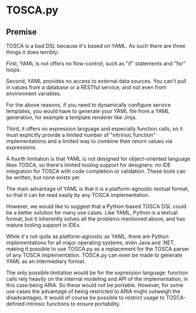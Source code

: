 
TOSCA.py
========

Premise
-------

TOSCA is a bad DSL because it's based on YAML. As such there are three things it does terribly:

First, YAML is not offers no flow-control, such as "if" statements and "for" loops.

Second, YAML provides no access to external data sources. You can't pull in values from a database
or a RESTful service, and not even from environment variables.

For the above reasons, if you need to dynamically configure service templates, you would have to
generate your YAML file from a YAML generation, for example a template renderer like Jinja.

Third, it offers no expression language and especially function calls, so it must explicitly provide
a limited number of "intrinsic function" implementations and a limited way to combine their return
values via expressions.

A fourth limitation is that YAML is not designed for object-oriented language likes TOSCA, so
there's limited tooling support for designers: no IDE integration for TOSCA with code completion or
validation. These tools can be written, but none exists yet.

The main advantage of YAML is that it is a platform-agnostic textual format, so that it can be read
easily by any TOSCA implementation.

However, we would like to suggest that a Python-based TOSCA DSL could be a better solution for
many use cases. Like YAML, Python is a textual format, but it inherently solves all the problems
mentioned above, and has mature tooling support in IDEs.

While it's not quite as platform-agnostic as YAML, there are Python implementations for all major
operating systems, even Java and .NET, making it possible to use TOSCA.py as a replacement for
the TOSCA parser of any TOSCA implementation. TOSCA.py can even be made to generate YAML as an
intermediary format.

The only possible limitation would be for the expression language: function calls rely heavily on
the internal modeling and API of the implementation, in this case being ARIA. So these would not
be portable. However, for some use cases the advantage of being restricted to ARIA might outweigh
the disadvantages. It would of course be possible to restrict usage to TOSCA-defined intrinsic
functions to ensure portability. 
